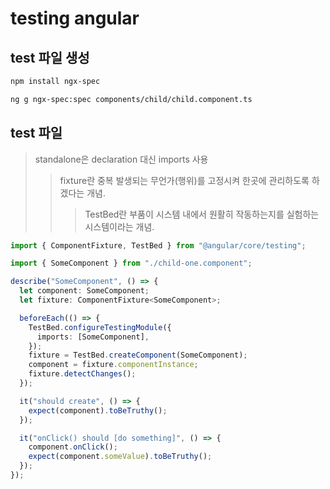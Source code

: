 # testing angular

## test 파일 생성

```sh
npm install ngx-spec

ng g ngx-spec:spec components/child/child.component.ts
```

## test 파일

> standalone은 declaration 대신 imports 사용
>
> > fixture란 중복 발생되는 무언가(행위)를 고정시켜 한곳에 관리하도록 하겠다는 개념.
> >
> > > TestBed란 부품이 시스템 내에서 원활히 작동하는지를 실험하는 시스템이라는 개념.

```ts
import { ComponentFixture, TestBed } from "@angular/core/testing";

import { SomeComponent } from "./child-one.component";

describe("SomeComponent", () => {
  let component: SomeComponent;
  let fixture: ComponentFixture<SomeComponent>;

  beforeEach(() => {
    TestBed.configureTestingModule({
      imports: [SomeComponent],
    });
    fixture = TestBed.createComponent(SomeComponent);
    component = fixture.componentInstance;
    fixture.detectChanges();
  });

  it("should create", () => {
    expect(component).toBeTruthy();
  });

  it("onClick() should [do something]", () => {
    component.onClick();
    expect(component.someValue).toBeTruthy();
  });
});
```
